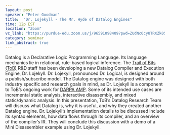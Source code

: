 ```yaml
---
layout: post
speaker: "Peter Goodman"
title:  "Dr. Lojekyll - The Mr. Hyde of Datalog Engines"
time: 12p EST
location: "Zoom"
vc_link: "https://purdue-edu.zoom.us/j/96591098409?pwd=ZUdNc0cyUTRXZk05ZEtlUXdUWXUwUT09"
category: seminar
link_abstract: true
---
```


Datalog is a Declarative Logic Programming Language. Its language mechanics lie in relational, rule-based logical inference. The [Trail of Bits (ToB)](https://www.trailofbits.com) R&D staff has been developing a new Datalog Compiler and Execution Engine, Dr. Lojekyll. Dr. Lojekyll, pronounced Dr. Logical, is designed around a publish/subscribe model. The Datalog engine was designed with both industry specific and research goals in mind, as Dr. Lojekyll is a component to ToB’s ongoing work for [DARPA AMP](https://www.darpa.mil/program/assured-micropatching). Some of its intended use cases are incremental static analysis, interactive disassembly, and mixed static/dynamic analysis. In this presentation, ToB’s Datalog Research Team will discuss what Datalog is, why it is useful, and why they created another Datalog engine. Dr. Lojekyll’s implementation details to be discussed include its syntax elements, how data flows through its compiler, and an overview of the compiler’s IR. They will conclude this discussion with a demo of a Mini Disassembler example using Dr. Lojekyll.
